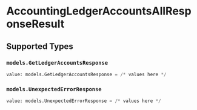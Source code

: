 # AccountingLedgerAccountsAllResponseResult


## Supported Types

### `models.GetLedgerAccountsResponse`

```python
value: models.GetLedgerAccountsResponse = /* values here */
```

### `models.UnexpectedErrorResponse`

```python
value: models.UnexpectedErrorResponse = /* values here */
```

